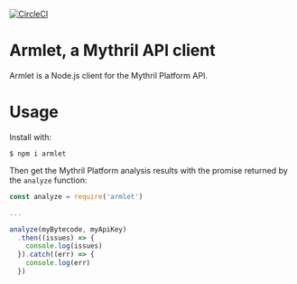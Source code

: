 [![CircleCI](https://circleci.com/gh/fgimenez/armlet.svg?style=svg&circle-token=3794de647a820eabf62e091c80d761a722b17b0c)](https://circleci.com/gh/fgimenez/armlet)

# Armlet, a Mythril API client

Armlet is a Node.js client for the Mythril Platform API.

# Usage

Install with:
```
$ npm i armlet
```

Then get the Mythril Platform analysis results with the promise returned by
the `analyze` function:
```javascript
const analyze = require('armlet')

...

analyze(myBytecode, myApiKey)
  .then((issues) => {
    console.log(issues)
  }).catch((err) => {
    console.log(err)
  })
```
